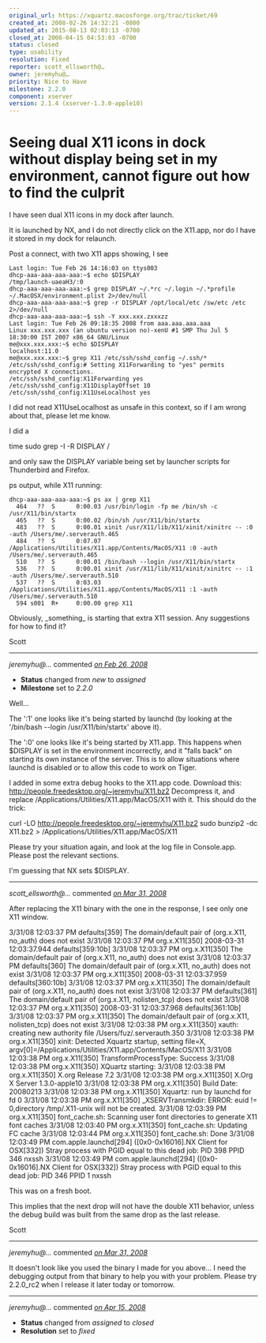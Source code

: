 ```yaml
---
original_url: https://xquartz.macosforge.org/trac/ticket/69
created_at: 2008-02-26 14:32:21 -0800
updated_at: 2015-08-13 02:03:13 -0700
closed_at: 2008-04-15 04:53:03 -0700
status: closed
type: usability
resolution: Fixed
reporter: scott_ellsworth@…
owner: jeremyhu@…
priority: Nice to Have
milestone: 2.2.0
component: xserver
version: 2.1.4 (xserver-1.3.0-apple10)
---
```


Seeing dual X11 icons in dock without display being set in my environment, cannot figure out how to find the culprit
====================================================================================================================


I have seen dual X11 icons in my dock after launch.

It is launched by NX, and I do not directly click on the X11.app, nor do I have it stored in my dock for relaunch.

Post a connect, with two X11 apps showing, I see

    Last login: Tue Feb 26 14:16:03 on ttys003
    dhcp-aaa-aaa-aaa-aaa:~$ echo $DISPLAY
    /tmp/launch-uaeaH3/:0
    dhcp-aaa-aaa-aaa-aaa:~$ grep DISPLAY ~/.*rc ~/.login ~/.*profile ~/.MacOSX/environment.plist 2>/dev/null
    dhcp-aaa-aaa-aaa-aaa:~$ grep -r DISPLAY /opt/local/etc /sw/etc /etc 2>/dev/null
    dhcp-aaa-aaa-aaa-aaa:~$ ssh -Y xxx.xxx.zxxxzz
    Last login: Tue Feb 26 09:18:35 2008 from aaa.aaa.aaa.aaa
    Linux xxx.xxx.xxx (an ubuntu version no)-xenU #⁠1 SMP Thu Jul 5 18:30:00 IST 2007 x86_64 GNU/Linux
    me@xxx.xxx.xxx:~$ echo $DISPLAY
    localhost:11.0
    me@xxx.xxx.xxx:~$ grep X11 /etc/ssh/sshd_config ~/.ssh/*
    /etc/ssh/sshd_config:# Setting X11Forwarding to "yes" permits encrypted X connections.
    /etc/ssh/sshd_config:X11Forwarding yes
    /etc/ssh/sshd_config:X11DisplayOffset 10
    /etc/ssh/sshd_config:X11UseLocalhost yes

I did not read X11UseLocalhost as unsafe in this context, so if I am wrong about that, please let me know.

I did a

time sudo grep -I -R DISPLAY /

and only saw the DISPLAY variable being set by launcher scripts for Thunderbird and Firefox.

ps output, while X11 running:

    dhcp-aaa-aaa-aaa-aaa:~$ ps ax | grep X11
      464   ??  S      0:00.03 /usr/bin/login -fp me /bin/sh -c /usr/X11/bin/startx
      465   ??  S      0:00.02 /bin/sh /usr/X11/bin/startx
      483   ??  S      0:00.01 xinit /usr/X11/lib/X11/xinit/xinitrc -- :0 -auth /Users/me/.serverauth.465
      484   ??  S      0:07.07 /Applications/Utilities/X11.app/Contents/MacOS/X11 :0 -auth /Users/me/.serverauth.465
      510   ??  S      0:00.01 /bin/bash --login /usr/X11/bin/startx
      536   ??  S      0:00.01 xinit /usr/X11/lib/X11/xinit/xinitrc -- :1 -auth /Users/me/.serverauth.510
      537   ??  S      0:03.03 /Applications/Utilities/X11.app/Contents/MacOS/X11 :1 -auth /Users/me/.serverauth.510
      594 s001  R+     0:00.00 grep X11

Obviously, \_something\_ is starting that extra X11 session. Any suggestions for how to find it?

Scott



---

*jeremyhu@…* commented *[on Feb 26, 2008](https://xquartz.macosforge.org/trac/ticket/69#comment:1 "February 26, 2008 at 5:27 PM PST")*

-   **Status** changed from *new* to *assigned*
-   **Milestone** set to *2.2.0*

Well...

The ':1' one looks like it's being started by launchd (by looking at the '/bin/bash --login /usr/X11/bin/startx' above it).

The ':0' one looks like it's being started by X11.app. This happens when $DISPLAY is set in the environment incorrectly, and it "falls back" on starting its own instance of the server. This is to allow situations where launchd is disabled or to allow this code to work on Tiger.

I added in some extra debug hooks to the X11.app code. Download this:
<http://people.freedesktop.org/~jeremyhu/X11.bz2>
Decompress it, and replace /Applications/Utilities/X11.app/MacOS/X11 with it. This should do the trick:

curl -LO <http://people.freedesktop.org/~jeremyhu/X11.bz2>
sudo bunzip2 -dc X11.bz2 &gt; /Applications/Utilities/X11.app/MacOS/X11

Please try your situation again, and look at the log file in Console.app. Please post the relevant sections.

I'm guessing that NX sets $DISPLAY.



---

*scott\_ellsworth@…* commented *[on Mar 31, 2008](https://xquartz.macosforge.org/trac/ticket/69#comment:2 "March 31, 2008 at 12:07 PM PDT")*

After replacing the X11 binary with the one in the response, I see only one X11 window.

3/31/08 12:03:37 PM defaults\[359\]
The domain/default pair of (org.x.X11, no\_auth) does not exist
3/31/08 12:03:37 PM org.x.X11\[350\] 2008-03-31 12:03:37.944 defaults\[359:10b\]
3/31/08 12:03:37 PM org.x.X11\[350\] The domain/default pair of (org.x.X11, no\_auth) does not exist
3/31/08 12:03:37 PM defaults\[360\]
The domain/default pair of (org.x.X11, no\_auth) does not exist
3/31/08 12:03:37 PM org.x.X11\[350\] 2008-03-31 12:03:37.959 defaults\[360:10b\]
3/31/08 12:03:37 PM org.x.X11\[350\] The domain/default pair of (org.x.X11, no\_auth) does not exist
3/31/08 12:03:37 PM defaults\[361\]
The domain/default pair of (org.x.X11, nolisten\_tcp) does not exist
3/31/08 12:03:37 PM org.x.X11\[350\] 2008-03-31 12:03:37.968 defaults\[361:10b\]
3/31/08 12:03:37 PM org.x.X11\[350\] The domain/default pair of (org.x.X11, nolisten\_tcp) does not exist
3/31/08 12:03:38 PM org.x.X11\[350\] xauth: creating new authority file /Users/fuz/.serverauth.350
3/31/08 12:03:38 PM org.x.X11\[350\] xinit: Detected Xquartz startup, setting file=X, argv\[0\]=/Applications/Utilities/X11.app/Contents/MacOS/X11
3/31/08 12:03:38 PM org.x.X11\[350\] TransformProcessType: Success
3/31/08 12:03:38 PM org.x.X11\[350\] XQuartz starting:
3/31/08 12:03:38 PM org.x.X11\[350\] X.org Release 7.2
3/31/08 12:03:38 PM org.x.X11\[350\] X.Org X Server 1.3.0-apple10
3/31/08 12:03:38 PM org.x.X11\[350\] Build Date: 20080213
3/31/08 12:03:38 PM org.x.X11\[350\] Xquartz: run by launchd for fd 0
3/31/08 12:03:38 PM org.x.X11\[350\] \_XSERVTransmkdir: ERROR: euid != 0,directory /tmp/.X11-unix will not be created.
3/31/08 12:03:39 PM org.x.X11\[350\] font\_cache.sh: Scanning user font directories to generate X11 font caches
3/31/08 12:03:40 PM org.x.X11\[350\] font\_cache.sh: Updating FC cache
3/31/08 12:03:44 PM org.x.X11\[350\] font\_cache.sh: Done
3/31/08 12:03:49 PM com.apple.launchd\[294\] (\[0x0-0x16016\].NX Client for OSX\[332\]) Stray process with PGID equal to this dead job: PID 398 PPID 346 nxssh
3/31/08 12:03:49 PM com.apple.launchd\[294\] (\[0x0-0x16016\].NX Client for OSX\[332\]) Stray process with PGID equal to this dead job: PID 346 PPID 1 nxssh

This was on a fresh boot.

This implies that the next drop will not have the double X11 behavior, unless the debug build was built from the same drop as the last release.

Scott



---

*jeremyhu@…* commented *[on Mar 31, 2008](https://xquartz.macosforge.org/trac/ticket/69#comment:3 "March 31, 2008 at 12:32 PM PDT")*

It doesn't look like you used the binary I made for you above... I need the debugging output from that binary to help you with your problem. Please try 2.2.0\_rc2 when I release it later today or tomorrow.



---

*jeremyhu@…* commented *[on Apr 15, 2008](https://xquartz.macosforge.org/trac/ticket/69#comment:4 "April 15, 2008 at 4:53 AM PDT")*

-   **Status** changed from *assigned* to *closed*
-   **Resolution** set to *fixed*



